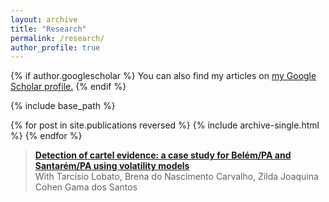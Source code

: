 ```yaml
---
layout: archive
title: "Research"
permalink: /research/
author_profile: true
---
```


{% if author.googlescholar %}
  You can also find my articles on <u><a href="{{author.googlescholar}}">my Google Scholar profile</a>.</u>
{% endif %}

{% include base_path %}

{% for post in site.publications reversed %}
  {% include archive-single.html %}
{% endfor %}

> [**Detection of cartel evidence: a case study for Belém/PA and Santarém/PA using volatility models**](https://rsdjournal.org/index.php/rsd/article/view/21397)   
With Tarcísio Lobato, Brena do Nascimento Carvalho, Zilda Joaquina Cohen Gama dos Santos
